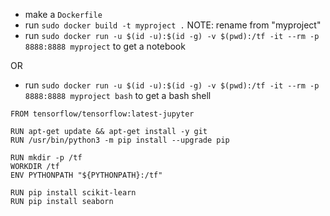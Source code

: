 * make a ```Dockerfile```
* run ```sudo docker build -t myproject .``` NOTE: rename from "myproject"
* run ```sudo docker run -u $(id -u):$(id -g) -v $(pwd):/tf -it --rm -p 8888:8888 myproject``` to get a notebook

OR

* run ```sudo docker run -u $(id -u):$(id -g) -v $(pwd):/tf -it --rm -p 8888:8888 myproject bash``` to get a bash shell

```
FROM tensorflow/tensorflow:latest-jupyter

RUN apt-get update && apt-get install -y git
RUN /usr/bin/python3 -m pip install --upgrade pip

RUN mkdir -p /tf
WORKDIR /tf
ENV PYTHONPATH "${PYTHONPATH}:/tf"

RUN pip install scikit-learn
RUN pip install seaborn
```

